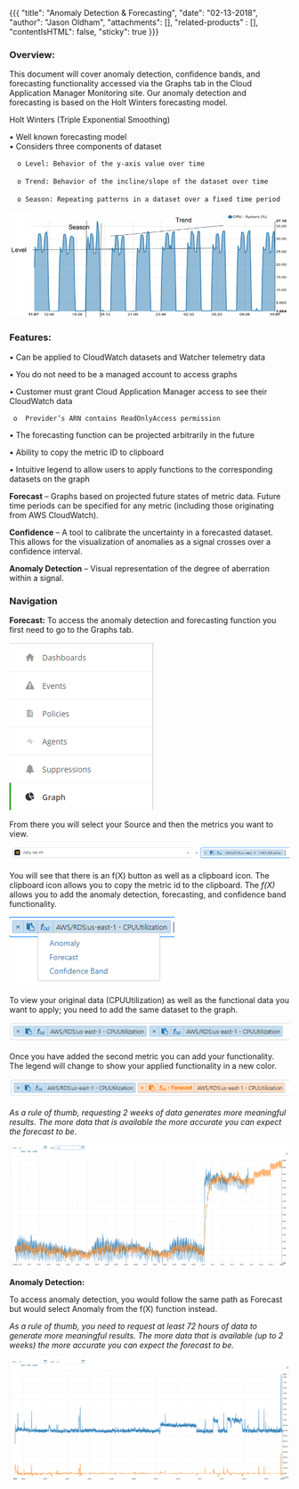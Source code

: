 {{{
  "title": "Anomaly Detection & Forecasting",
  "date": "02-13-2018",
  "author": "Jason Oldham",
  "attachments": [],
  "related-products" : [],
  "contentIsHTML": false,
  "sticky": true
}}}


### Overview:

This document will cover anomaly detection, confidence bands, and forecasting functionality accessed via the Graphs tab in the Cloud Application Manager Monitoring site.  Our anomaly detection and forecasting is based on the Holt Winters forecasting model.

Holt Winters (Triple Exponential Smoothing)

•	Well known forecasting model                                                                       
•	Considers three components of dataset         

      o Level: Behavior of the y-axis value over time

      o	Trend: Behavior of the incline/slope of the dataset over time

      o	Season: Repeating patterns in a dataset over a fixed time period

 ![Holt Winters](../../images/HoltWinters.PNG)


### Features:

•	Can be applied to CloudWatch datasets and Watcher telemetry data

•	You do not need to be a managed account to access graphs

•	Customer must grant Cloud Application Manager access to see their CloudWatch data

     o	Provider’s ARN contains ReadOnlyAccess permission
     
•	The forecasting function can be projected arbitrarily in the future

•	Ability to copy the metric ID to clipboard

•	Intuitive legend to allow users to apply functions to the corresponding datasets on the graph


**Forecast** – Graphs based on projected future states of metric data.  Future time periods can be specified for any metric (including those originating from AWS CloudWatch).

**Confidence** – A tool to calibrate the uncertainty in a forecasted dataset.  This allows for the visualization of anomalies as a signal crosses over a confidence interval.

**Anomaly Detection** – Visual representation of the degree of aberration within a signal.


### Navigation 

**Forecast:**
To access the anomaly detection and forecasting function you first need to go to the Graphs tab.

 ![GraphsLeftNav](../../images/GraphsLeftNav.PNG)

From there you will select your Source and then the metrics you want to view.

![GraphSource](../../images/GraphSource.PNG)

You will see that there is an f(X) button as well as a clipboard icon.  The clipboard icon allows you to copy the metric id to the clipboard.  The _f(X)_ allows you to add the anomaly detection, forecasting, and confidence band functionality.
 
![graphfunctionality](../../images/graphfunctionality.PNG)

To view your original data (CPUUtilization) as well as the functional data you want to apply; you need to add the same dataset to the graph.

![GraphsAddingData](../../images/GraphsAddingData.PNG)

Once you have added the second metric you can add your functionality.  The legend will change to show your applied functionality in a new color. 

![Graphslegendchange](../../images/Graphlegendchange.PNG)

_As a rule of thumb, requesting 2 weeks of data generates more meaningful results.  The more data that is available the more accurate you can expect the forecast to be._

![Forecastgraph](../../images/Forecastgraph.PNG)

**Anomaly Detection:**

To access anomaly detection, you would follow the same path as Forecast but would select Anomaly from the f(X) function instead.  

_As a rule of thumb, you need to request at least 72 hours of data to generate more meaningful results.  The more data that is available (up to 2 weeks) the more accurate you can expect the forecast to be._

![AnomalyGraph](../../images/AnomalyGraph.PNG)
